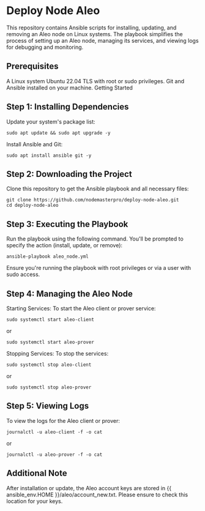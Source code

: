# Deploy Node Aleo

This repository contains Ansible scripts for installing, updating, and removing an Aleo node on Linux systems. The playbook simplifies the process of setting up an Aleo node, managing its services, and viewing logs for debugging and monitoring.

## Prerequisites
A Linux system Ubuntu 22.04 TLS with root or sudo privileges.
Git and Ansible installed on your machine.
Getting Started

## Step 1: Installing Dependencies
Update your system's package list:
```
sudo apt update && sudo apt upgrade -y
```

Install Ansible and Git:
```
sudo apt install ansible git -y
```

## Step 2: Downloading the Project
Clone this repository to get the Ansible playbook and all necessary files:
```
git clone https://github.com/nodemasterpro/deploy-node-aleo.git
cd deploy-node-aleo
```

## Step 3: Executing the Playbook
Run the playbook using the following command. You'll be prompted to specify the action (install, update, or remove):
```
ansible-playbook aleo_node.yml
```
Ensure you're running the playbook with root privileges or via a user with sudo access.

##  Step 4: Managing the Aleo Node
Starting Services:
To start the Aleo client or prover service:

```
sudo systemctl start aleo-client
```
or
```
sudo systemctl start aleo-prover
```
Stopping Services:
To stop the services:
```
sudo systemctl stop aleo-client
```
or
```
sudo systemctl stop aleo-prover
```
## Step 5: Viewing Logs
To view the logs for the Aleo client or prover:
```
journalctl -u aleo-client -f -o cat
```
or
```
journalctl -u aleo-prover -f -o cat
```
## Additional Note
After installation or update, the Aleo account keys are stored in {{ ansible_env.HOME }}/aleo/account_new.txt. Please ensure to check this location for your keys.